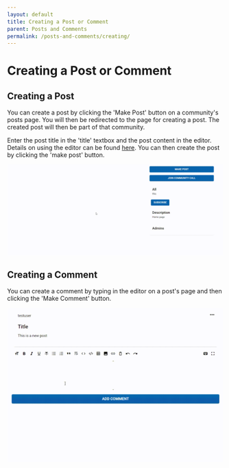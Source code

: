 ```yaml
---
layout: default
title: Creating a Post or Comment
parent: Posts and Comments
permalink: /posts-and-comments/creating/
---
```


# Creating a Post or Comment

## Creating a Post

You can create a post by clicking the 'Make Post' button on a community's posts page. You will then be redirected to the page for creating a post. The created post will then be part of that community.

Enter the post title in the 'title' textbox and the post content in the editor. Details on using the editor can be found [here](../../editor). You can then create the post by clicking the 'make post' button.

![Creating a Post](../../gifs/creating-post.gif)

## Creating a Comment

You can create a comment by typing in the editor on a post's page and then clicking the 'Make Comment' button.

![Creating a Comment](../../gifs/creating-comment.gif)
